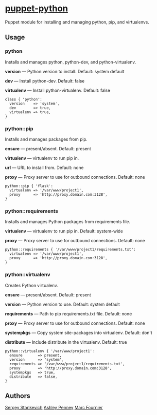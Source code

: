 [puppet-python](https://github.com/stankevich/puppet-python)
======

Puppet module for installing and managing python, pip, and virtualenvs.

## Usage

### python

Installs and manages python, python-dev, and python-virtualenv.

**version** — Python version to install. Default: system default

**dev** — Install python-dev. Default: false

**virtualenv** — Install python-virtualenv. Default: false

	class { 'python':
	  version    => 'system',
	  dev        => true,
	  virtualenv => true,
	}

### python::pip

Installs and manages packages from pip.

**ensure** — present/absent. Default: present

**virtualenv** — virtualenv to run pip in.

**url** — URL to install from. Default: none

**proxy** — Proxy server to use for outbound connections. Default: none

	python::pip { 'flask':
	  virtualenv => '/var/www/project1',
	  proxy      => 'http://proxy.domain.com:3128',
	}

### python::requirements

Installs and manages Python packages from requirements file.

**virtualenv** — virtualenv to run pip in. Default: system-wide

**proxy** — Proxy server to use for outbound connections. Default: none

	python::requirements { '/var/www/project1/requirements.txt':
	  virtualenv => '/var/www/project1',
	  proxy      => 'http://proxy.domain.com:3128',
	}

### python::virtualenv

Creates Python virtualenv.

**ensure** — present/absent. Default: present

**version** — Python version to use. Default: system default

**requirements** — Path to pip requirements.txt file. Default: none

**proxy** — Proxy server to use for outbound connections. Default: none

**systempkgs** — Copy system site-packages into virtualenv. Default: don't

**distribute** — Include distribute in the virtualenv. Default: true

	python::virtualenv { '/var/www/project1':
	  ensure       => present,
	  version      => 'system',
	  requirements => '/var/www/project1/requirements.txt',
	  proxy        => 'http://proxy.domain.com:3128',
	  systempkgs   => true,
	  distribute   => false,
	}

## Authors

[Sergey Stankevich](https://github.com/stankevich)
[Ashley Penney](https://github.com/apenney)
[Marc Fournier](https://github.com/mfournier)
